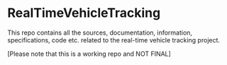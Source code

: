 # RealTimeVehicleTracking
This repo contains all the sources, documentation, information, specifications, code etc. related to the real-time vehicle tracking project. 

[Please note that this is a working repo and NOT FINAL]
